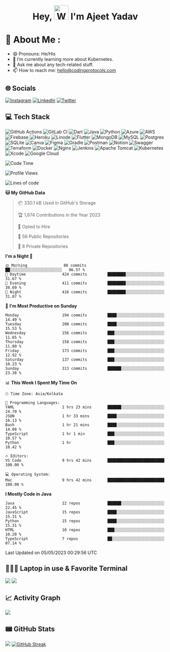 <h1 align="center"> Hey, <img src="https://raw.githubusercontent.com/nixin72/nixin72/master/wave.gif" 
         alt="Waving hand animated gif"
         height="45"
         width="45" /> I'm Ajeet Yadav</h1>

# 💫 About Me :
- 😄 Pronouns: He/His
- 🌱 I’m currently learning more about Kubernetes.
- 💬 Ask me about any tech-related stuff.
- 📫 How to reach me: hello@codingprotocols.com

## 🌐 Socials
[![Instagram](https://img.shields.io/badge/Instagram-E4405F?style=for-the-badge&logo=instagram&logoColor=white)](https://instagram.com/im.ajeetyadav) [![LinkedIn](https://img.shields.io/badge/LinkedIn-0077B5?style=for-the-badge&logo=linkedin&logoColor=white)](https://linkedin.com/in/imajeetyadav)  [![Twitter](https://img.shields.io/twitter/follow/imAjeet_?logo=Twitter&style=for-the-badge)](https://twitter.com/imAjeet_)

## 💻 Tech Stack
![GitHub Actions](https://img.shields.io/badge/github%20actions-%232671E5.svg?style=for-the-badge&logo=githubactions&logoColor=white) ![GitLab CI](https://img.shields.io/badge/gitlab%20ci-%23181717.svg?style=for-the-badge&logo=gitlab&logoColor=white) ![Dart](https://img.shields.io/badge/dart-%230175C2.svg?style=for-the-badge&logo=dart&logoColor=white)  ![Java](https://img.shields.io/badge/java-%23ED8B00.svg?style=for-the-badge&logo=java&logoColor=white)   ![Python](https://img.shields.io/badge/python-3670A0?style=for-the-badge&logo=python&logoColor=ffdd54) ![Azure](https://img.shields.io/badge/azure-%230072C6.svg?style=for-the-badge&logo=microsoftazure&logoColor=white) ![AWS](https://img.shields.io/badge/AWS-%23FF9900.svg?style=for-the-badge&logo=amazon-aws&logoColor=white) ![Firebase](https://img.shields.io/badge/firebase-%23039BE5.svg?style=for-the-badge&logo=firebase)  ![Heroku](https://img.shields.io/badge/heroku-%23430098.svg?style=for-the-badge&logo=heroku&logoColor=white) ![Linode](https://img.shields.io/badge/linode-00A95C?style=for-the-badge&logo=linode&logoColor=white) ![Flutter](https://img.shields.io/badge/Flutter-%2302569B.svg?style=for-the-badge&logo=Flutter&logoColor=white) ![MongoDB](https://img.shields.io/badge/MongoDB-%234ea94b.svg?style=for-the-badge&logo=mongodb&logoColor=white) ![MySQL](https://img.shields.io/badge/mysql-%2300f.svg?style=for-the-badge&logo=mysql&logoColor=white) ![Postgres](https://img.shields.io/badge/postgres-%23316192.svg?style=for-the-badge&logo=postgresql&logoColor=white) ![SQLite](https://img.shields.io/badge/sqlite-%2307405e.svg?style=for-the-badge&logo=sqlite&logoColor=white)  ![Canva](https://img.shields.io/badge/Canva-%2300C4CC.svg?style=for-the-badge&logo=Canva&logoColor=white) 	![Figma](https://img.shields.io/badge/figma-%23F24E1E.svg?style=for-the-badge&logo=figma&logoColor=white) ![Gradle](https://img.shields.io/badge/Gradle-02303A.svg?style=for-the-badge&logo=Gradle&logoColor=white) ![Postman](https://img.shields.io/badge/Postman-FF6C37?style=for-the-badge&logo=postman&logoColor=white) ![Notion](https://img.shields.io/badge/Notion-%23000000.svg?style=for-the-badge&logo=notion&logoColor=white) ![Swagger](https://img.shields.io/badge/-Swagger-%23Clojure?style=for-the-badge&logo=swagger&logoColor=white) ![Terraform](https://img.shields.io/badge/terraform-%235835CC.svg?style=for-the-badge&logo=terraform&logoColor=white) ![Docker](https://img.shields.io/badge/docker-%230db7ed.svg?style=for-the-badge&logo=docker&logoColor=white) ![Nginx](https://img.shields.io/badge/nginx-%23009639.svg?style=for-the-badge&logo=nginx&logoColor=white) ![Jenkins](https://img.shields.io/badge/jenkins-%232C5263.svg?style=for-the-badge&logo=jenkins&logoColor=white) ![Apache Tomcat](https://img.shields.io/badge/apache%20tomcat-%23F8DC75.svg?style=for-the-badge&logo=apache-tomcat&logoColor=black) ![Kubernetes](https://img.shields.io/badge/kubernetes-%23326ce5.svg?style=for-the-badge&logo=kubernetes&logoColor=white) ![Xcode](https://img.shields.io/badge/Xcode-007ACC?style=for-the-badge&logo=Xcode&logoColor=white) ![Google Cloud](https://img.shields.io/badge/GoogleCloud-%234285F4.svg?style=for-the-badge&logo=google-cloud&logoColor=white)

<!--START_SECTION:waka-->
![Code Time](http://img.shields.io/badge/Code%20Time-10%20hrs%2040%20mins-blue)

![Profile Views](http://img.shields.io/badge/Profile%20Views-78-blue)

![Lines of code](https://img.shields.io/badge/From%20Hello%20World%20I%27ve%20Written-764.5%20thousand%20lines%20of%20code-blue)

**🐱 My GitHub Data** 

> 📦 330.1 kB Used in GitHub's Storage 
 > 
> 🏆 1,674 Contributions in the Year 2023
 > 
> 💼 Opted to Hire
 > 
> 📜 56 Public Repositories 
 > 
> 🔑 8 Private Repositories 
 > 
**I'm a Night 🦉** 

```text
🌞 Morning                88 commits          ██░░░░░░░░░░░░░░░░░░░░░░░   06.57 % 
🌆 Daytime                424 commits         ████████░░░░░░░░░░░░░░░░░   31.67 % 
🌃 Evening                411 commits         ████████░░░░░░░░░░░░░░░░░   30.69 % 
🌙 Night                  416 commits         ████████░░░░░░░░░░░░░░░░░   31.07 % 
```
📅 **I'm Most Productive on Sunday** 

```text
Monday                   194 commits         ████░░░░░░░░░░░░░░░░░░░░░   14.49 % 
Tuesday                  208 commits         ████░░░░░░░░░░░░░░░░░░░░░   15.53 % 
Wednesday                156 commits         ███░░░░░░░░░░░░░░░░░░░░░░   11.65 % 
Thursday                 158 commits         ███░░░░░░░░░░░░░░░░░░░░░░   11.80 % 
Friday                   173 commits         ███░░░░░░░░░░░░░░░░░░░░░░   12.92 % 
Saturday                 137 commits         ███░░░░░░░░░░░░░░░░░░░░░░   10.23 % 
Sunday                   313 commits         ██████░░░░░░░░░░░░░░░░░░░   23.38 % 
```


📊 **This Week I Spent My Time On** 

```text
🕑︎ Time Zone: Asia/Kolkata

💬 Programming Languages: 
YAML                     2 hrs 23 mins       ██████░░░░░░░░░░░░░░░░░░░   24.70 % 
JSON                     1 hr 33 mins        ████░░░░░░░░░░░░░░░░░░░░░   16.13 % 
Bash                     1 hr 21 mins        ████░░░░░░░░░░░░░░░░░░░░░   14.08 % 
TypeScript               1 hr 1 min          ███░░░░░░░░░░░░░░░░░░░░░░   10.57 % 
Python                   1 hr                ███░░░░░░░░░░░░░░░░░░░░░░   10.42 % 

🔥 Editors: 
VS Code                  9 hrs 42 mins       █████████████████████████   100.00 % 

💻 Operating System: 
Mac                      9 hrs 42 mins       █████████████████████████   100.00 % 
```

**I Mostly Code in Java** 

```text
Java                     22 repos            ██████░░░░░░░░░░░░░░░░░░░   22.45 % 
JavaScript               15 repos            ████░░░░░░░░░░░░░░░░░░░░░   15.31 % 
Python                   15 repos            ████░░░░░░░░░░░░░░░░░░░░░   15.31 % 
HTML                     10 repos            ███░░░░░░░░░░░░░░░░░░░░░░   10.20 % 
TypeScript               7 repos             ██░░░░░░░░░░░░░░░░░░░░░░░   07.14 % 
```




 Last Updated on 05/05/2023 00:29:56 UTC
<!--END_SECTION:waka-->

## 👨🏻‍💻 Laptop in use & Favorite Terminal
![](https://img.shields.io/badge/Apple-MacBook_Air_2021-333333?style=for-the-badge&logo=apple&logoColor=white) 
![](https://img.shields.io/badge/iTerm2-000000?style=for-the-badge&logo=iterm2&logoColor=white)

## 📈 Activity Graph
![](http://github-profile-summary-cards.vercel.app/api/cards/profile-details?username=imajeetyadav&theme=github_dark)

## 📟 GitHub Stats
![](https://github-readme-stats.vercel.app/api?username=imAjeetYadav&show_icons=true&theme=dark) 
[![GitHub Streak](https://github-readme-streak-stats.herokuapp.com?user=imajeetyadav&theme=dark)](https://git.io/streak-stats)
